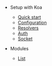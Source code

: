- Setup with Koa
  - [Quick start](koa-quick-start.md)
  - [Configuration](koa-configuration.md)
  - [Resolvers](nodejs-resolvers.md)
  - [Auth](jwt-auth.md)
  - [Socket](nodejs-socket.md)

- Modules
  - [List](module-list.md)

